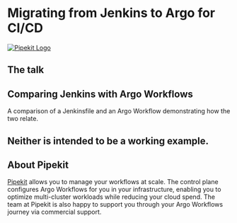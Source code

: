 # Migrating from Jenkins to Argo for CI/CD

[![Pipekit Logo](https://raw.githubusercontent.com/pipekit/talk-demos/main/assets/images/pipekit-logo.png)](https://pipekit.io)



## The talk
<!-- The talk [can be found here](https://youtu.be/g8TCgnrM648).

The slide deck for this talk can be found [here](assets/slide-deck.pdf). -->

## Comparing Jenkins with Argo Workflows
A comparison of a Jenkinsfile and an Argo Workflow demonstrating how the two relate.

Neither is intended to be a working example.
---

## About Pipekit
[Pipekit](pipekit.io) allows you to manage your workflows at scale. The control plane configures Argo Workflows for you in your infrastructure, enabling you to optimize multi-cluster workloads while reducing your cloud spend.  The team at Pipekit is also happy to support you through your Argo Workflows journey via commercial support.
